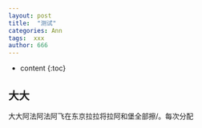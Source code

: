 ```yaml
---
layout: post
title:  "测试"
categories: Ann
tags:  xxx
author: 666
---
```


* content
{:toc}


## 大大

大大阿法阿法阿飞在东京拉拉将拉阿和堡全部擦/。每次分配






